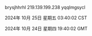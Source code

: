 brysjhhrhl 219.139.199.238 yqqlmgsycl

2024年 10月 25日 星期五 03:40:02 CST

2024年 10月 24日 星期四 19:40:02 GMT
